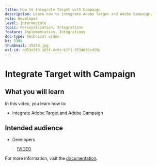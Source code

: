 ```yaml
---
title: How to Integrate Target with Campaign
description: Learn how to integrate Adobe Target and Adobe Campaign.
role: Developer
level: Intermediate
topic: Personalization, Integrations
feature: Implementation, Integrations
doc-type: technical video
kt: 5389
thumbnail: 35149.jpg
exl-id: a953e9f9-103f-4c0d-b2f1-3534632cd59e
---
```

# Integrate Target with Campaign

## What you will learn

In this video, you learn how to:

* Integrate Adobe Target and Adobe Campaign

## Intended audience

* Developers

>[!VIDEO](https://video.tv.adobe.com/v/35149/?quality=12)

For more information, visit the [documentation](https://experienceleague.adobe.com/docs/target/using/integrate/campaign-and-target.html?lang=en).
